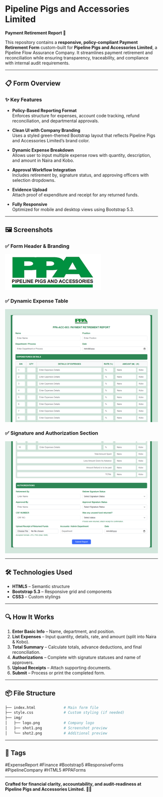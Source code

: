 # Pipeline Pigs and Accessories Limited

**Payment Retirement Report 🧾**

This repository contains a **responsive, policy-compliant Payment Retirement Form** custom-built for **Pipeline Pigs and Accessories Limited**, a Pipeline Flow Assurance Company. It streamlines payment retirement and reconciliation while ensuring transparency, traceability, and compliance with internal audit requirements.

---

## 📋 Form Overview

### ✨ Key Features

- **Policy-Based Reporting Format**  
  Enforces structure for expenses, account code tracking, refund reconciliation, and departmental approvals.

- **Clean UI with Company Branding**  
  Uses a styled green-themed Bootstrap layout that reflects Pipeline Pigs and Accessories Limited’s brand color.

- **Dynamic Expense Breakdown**  
  Allows user to input multiple expense rows with quantity, description, and amount in Naira and Kobo.

- **Approval Workflow Integration**  
  Includes retirement by, signature status, and approving officers with selection dropdowns.

- **Evidence Upload**  
  Attach proof of expenditure and receipt for any returned funds.

- **Fully Responsive**  
  Optimized for mobile and desktop views using Bootstrap 5.3.

---

## 🖼️ Screenshots

### ✅ Form Header & Branding
![Preview](img/logo.png)

### ✅ Dynamic Expense Table
![Preview](img/shot1.png)

### ✅ Signature and Authorization Section
![Preview](img/shot2.png)

---

## 🛠️ Technologies Used

- **HTML5** – Semantic structure
- **Bootstrap 5.3** – Responsive grid and components
- **CSS3** – Custom stylings

---

## 🔍 How It Works

1. **Enter Basic Info** – Name, department, and position.
2. **List Expenses** – Input quantity, details, rate, and amount (split into Naira & Kobo).
3. **Total Summary** – Calculate totals, advance deductions, and final reconciliation.
4. **Authorizations** – Complete with signature statuses and name of approvers.
5. **Upload Receipts** – Attach supporting documents.
6. **Submit** – Process or print the completed form.

---

## 📦 File Structure

```bash
├── index.html             # Main form file
├── style.css              # Custom styling (if needed)
├── img/
│   ├── logo.png           # Company logo
│   ├── shot1.png          # Screenshot preview
│   └── shot2.png          # Additional preview
```

---

## 🔖 Tags

#ExpenseReport #Finance #Bootstrap5 #ResponsiveForms #PipelineCompany #HTML5 #PPAForms

---

**Crafted for financial clarity, accountability, and audit-readiness at Pipeline Pigs and Accessories Limited.** 💼✅
